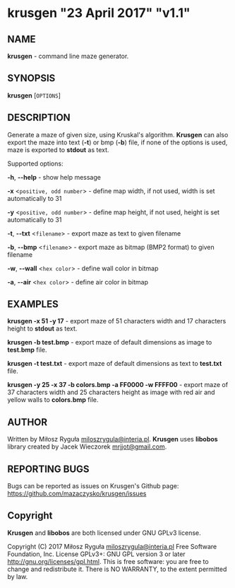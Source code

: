 # krusgen "23 April 2017" "v1.1"

## NAME
**krusgen** - command line maze generator.

## SYNOPSIS
**krusgen** [`OPTIONS`]

## DESCRIPTION
Generate a maze of given size, using Kruskal's algorithm.
**Krusgen** can also export the maze into text (**-t**)  or bmp (**-b**) file, if none of the options is used, maze is exported to **stdout** as text.

Supported options:

**-h**, **--help** - show help message

**-x** <`positive, odd number`> - define map width, if not used, width is set automatically to 31

**-y** <`positive, odd number`> - define map height, if not used, height is set automatically to 31

**-t**, **--txt** <`filename`> - export maze as text to given filename

**-b**, **--bmp** <`filename`> - export maze as bitmap (BMP2 format) to given filename

**-w**, **--wall** <`hex color`> - define wall color in bitmap

**-a**, **--air** <`hex color`> - define air color in bitmap

## EXAMPLES
**krusgen -x 51 -y 17** - export maze of 51 characters width and 17 characters height to **stdout** as text.

**krusgen -b test.bmp** - export maze of default dimensions as image to **test.bmp** file.

**krusgen -t test.txt** - export maze of default dimensions as text to **test.txt** file.

**krusgen -y 25 -x 37 -b colors.bmp -a FF0000 -w FFFF00** - export maze of 37 characters width and 25 characters height as image with red air and yellow walls to **colors.bmp** file.

## AUTHOR
Written by Miłosz Ryguła <miloszrygula@interia.pl>.
**Krusgen** uses **libobos** library created by Jacek Wieczorek <mrjjot@gmail.com>.

## REPORTING BUGS
Bugs can be reported as issues on Krusgen's Github page: https://github.com/mazaczysko/krusgen/issues

## Copyright
**Krusgen** and **libobos** are both licensed under GNU GPLv3 license.

Copyright (C) 2017 Miłosz Ryguła <miloszrygula@interia.pl>
Free Software Foundation, Inc.  License GPLv3+: GNU
GPL version 3 or later <http://gnu.org/licenses/gpl.html>.
This is free software: you are free  to  change  and  redistribute  it.
There is NO WARRANTY, to the extent permitted by law.
